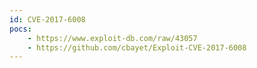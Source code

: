 ```yaml
---
id: CVE-2017-6008
pocs:
    - https://www.exploit-db.com/raw/43057
    - https://github.com/cbayet/Exploit-CVE-2017-6008
---
```


